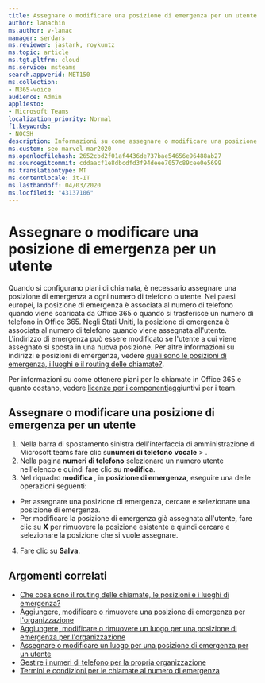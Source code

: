 ```yaml
---
title: Assegnare o modificare una posizione di emergenza per un utente
author: lanachin
ms.author: v-lanac
manager: serdars
ms.reviewer: jastark, roykuntz
ms.topic: article
ms.tgt.pltfrm: cloud
ms.service: msteams
search.appverid: MET150
ms.collection:
- M365-voice
audience: Admin
appliesto:
- Microsoft Teams
localization_priority: Normal
f1.keywords:
- NOCSH
description: Informazioni su come assegnare o modificare una posizione di emergenza per gli utenti dell'organizzazione.
ms.custom: seo-marvel-mar2020
ms.openlocfilehash: 2652cbd2f01af4436de737bae54656e96488ab27
ms.sourcegitcommit: cddaacf1e8dbcdfd3f94deee7057c89cee0e5699
ms.translationtype: MT
ms.contentlocale: it-IT
ms.lasthandoff: 04/03/2020
ms.locfileid: "43137106"
---
```

# <a name="assign-or-change-an-emergency-location-for-a-user"></a>Assegnare o modificare una posizione di emergenza per un utente

Quando si configurano piani di chiamata, è necessario assegnare una posizione di emergenza a ogni numero di telefono o utente. Nei paesi europei, la posizione di emergenza è associata al numero di telefono quando viene scaricata da Office 365 o quando si trasferisce un numero di telefono in Office 365. Negli Stati Uniti, la posizione di emergenza è associata al numero di telefono quando viene assegnata all'utente. L'indirizzo di emergenza può essere modificato se l'utente a cui viene assegnato si sposta in una nuova posizione. Per altre informazioni su indirizzi e posizioni di emergenza, vedere [quali sono le posizioni di emergenza, i luoghi e il routing delle chiamate?](/microsoftteams/what-are-emergency-locations-addresses-and-call-routing).
  
Per informazioni su come ottenere piani per le chiamate in Office 365 e quanto costano, vedere [licenze per i componenti](teams-add-on-licensing/microsoft-teams-add-on-licensing.md)aggiuntivi per i team.
  
## <a name="assign-or-change-an-emergency-location-for-a-user"></a>Assegnare o modificare una posizione di emergenza per un utente

1. Nella barra di spostamento sinistra dell'interfaccia di amministrazione di Microsoft teams fare clic su**numeri di telefono** **vocale** > .
2. Nella pagina **numeri di telefono** selezionare un numero utente nell'elenco e quindi fare clic su **modifica**.
3. Nel riquadro **modifica** , in **posizione di emergenza**, eseguire una delle operazioni seguenti:

- Per assegnare una posizione di emergenza, cercare e selezionare una posizione di emergenza.
- Per modificare la posizione di emergenza già assegnata all'utente, fare clic su **X** per rimuovere la posizione esistente e quindi cercare e selezionare la posizione che si vuole assegnare.

4. Fare clic su **Salva**.
    
## <a name="related-topics"></a>Argomenti correlati

- [Che cosa sono il routing delle chiamate, le posizioni e i luoghi di emergenza?](what-are-emergency-locations-addresses-and-call-routing.md)
- [Aggiungere, modificare o rimuovere una posizione di emergenza per l'organizzazione](add-change-remove-emergency-location-organization.md)
- [Aggiungere, modificare o rimuovere un luogo per una posizione di emergenza per l'organizzazione](add-change-remove-emergency-place-organization.md)
- [Assegnare o modificare un luogo per una posizione di emergenza per un utente](assign-change-emergency-place-user.md)
- [Gestire i numeri di telefono per la propria organizzazione](/microsoftteams/manage-phone-numbers-for-your-organization)
- [Termini e condizioni per le chiamate al numero di emergenza](/microsoftteams/emergency-calling-terms-and-conditions)